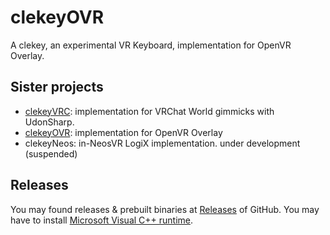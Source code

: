 clekeyOVR
===

A clekey, an experimental VR Keyboard, implementation for OpenVR Overlay.

## Sister projects

- [clekeyVRC]: implementation for VRChat World gimmicks with UdonSharp.
- [clekeyOVR]: implementation for OpenVR Overlay
- clekeyNeos: in-NeosVR LogiX implementation. under development (suspended)

## Releases

You may found releases & prebuilt binaries at [Releases] of GitHub.
You may have to install [Microsoft Visual C++ runtime][msvc-redist].

[clekeyOVR]: https://github.com/clekey/clekeyOVR#readme
[clekeyVRC]: https://github.com/clekey/clekeyVRC#readme
[Releases]: https://github.com/clekey/clekeyOVR/releases
[msvc-redist]: https://docs.microsoft.com/cpp/windows/latest-supported-vc-redist?view=msvc-170
